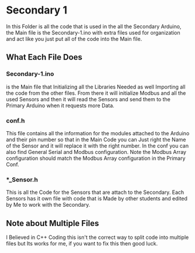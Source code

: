 # Secondary 1

In this Folder is all the code that is used in the all the Secondary Arduino, the Main file is the Secondary-1.ino with extra files used for organization and act like you just put all of the code into the Main file.

## What Each File Does

### Secondary-1.ino

is the Main file that Initializing all the Libraries Needed as well Importing all the code from the other files. From there it will initialize Modbus and all the used Sensors and then it will read the Sensors and send them to the Primary Arduino when it requests more Data.

### conf.h

This file contains all the information for the modules attached to the Arduino and their pin number so that in the Main Code you can Just right the Name of the Sensor and it will replace it with the right number. In the conf you can also find General Serial and Modbus configuration. Note the Modbus Array configuration should match the Modbus Array configuration in the Primary Conf.

### \*\_Sensor.h

This is all the Code for the Sensors that are attach to the Secondary. Each Sensors has it own file with code that is Made by other students and edited by Me to work with the Secondary.

## Note about Multiple Files

I Believed in C++ Coding this isn't the correct way to split code into multiple files but Its works for me, if you want to fix this then good luck.
